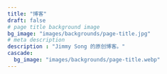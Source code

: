 ```yaml
---
title: "博客"
draft: false
# page title background image
bg_image: "images/backgrounds/page-title.jpg"
# meta description
description : "Jimmy Song 的原创博客。"
cascade:
  bg_image: "images/backgrounds/page-title.webp"
---
```

